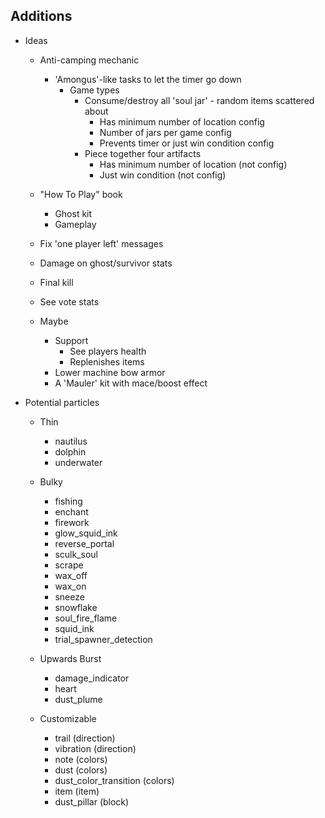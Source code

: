 
## Additions

- Ideas
  
  - Anti-camping mechanic
    - 'Amongus'-like tasks to let the timer go down
      - Game types
        - Consume/destroy all 'soul jar' - random items scattered about
          - Has minimum number of location config
          - Number of jars per game config
          - Prevents timer or just win condition config
        - Piece together four artifacts
          - Has minimum number of location (not config)
          - Just win condition (not config)

  - "How To Play" book
    - Ghost kit
    - Gameplay

  - Fix 'one player left' messages
  - Damage on ghost/survivor stats
  - Final kill
  - See vote stats
  
  - Maybe
    - Support
      - See players health
      - Replenishes items
    - Lower machine bow armor
    - A 'Mauler' kit with mace/boost effect

- Potential particles

  - Thin
    - nautilus
    - dolphin
    - underwater

  - Bulky
    - fishing
    - enchant
    - firework
    - glow_squid_ink
    - reverse_portal
    - sculk_soul
    - scrape
    - wax_off
    - wax_on
    - sneeze
    - snowflake
    - soul_fire_flame
    - squid_ink
    - trial_spawner_detection

  - Upwards Burst
    - damage_indicator
    - heart
    - dust_plume

  - Customizable
    - trail (direction)
    - vibration (direction)
    - note (colors)
    - dust (colors)
    - dust_color_transition (colors)
    - item (item)
    - dust_pillar (block)
